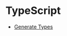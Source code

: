 # TypeScript

- [Generate Types](https://www.apollographql.com/docs/apollo-server/workflow/generate-types)
